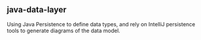## java-data-layer

Using Java Persistence to define data types, and rely on IntelliJ persistence
tools to generate diagrams of the data model.


